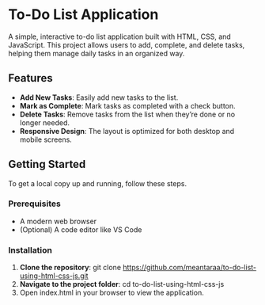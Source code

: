 # To-Do List Application

A simple, interactive to-do list application built with HTML, CSS, and JavaScript. This project allows users to add, complete, and delete tasks, helping them manage daily tasks in an organized way.

## Features

- **Add New Tasks**: Easily add new tasks to the list.
- **Mark as Complete**: Mark tasks as completed with a check button.
- **Delete Tasks**: Remove tasks from the list when they’re done or no longer needed.
- **Responsive Design**: The layout is optimized for both desktop and mobile screens.

## Getting Started

To get a local copy up and running, follow these steps.

### Prerequisites

- A modern web browser
- (Optional) A code editor like VS Code

### Installation

1. **Clone the repository**: git clone https://github.com/meantaraa/to-do-list-using-html-css-js.git
2. **Navigate to the project folder**: cd to-do-list-using-html-css-js
3. Open index.html in your browser to view the application.
